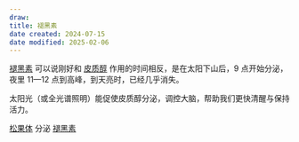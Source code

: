 ```yaml
---
draw:
title: 褪黑素
date created: 2024-07-15
date modified: 2025-02-06
---
```


[褪黑素](褪黑素.md) 可以说刚好和 [皮质醇](皮质醇.md) 作用的时间相反，是在太阳下山后，9 点开始分泌，夜里 11—12 点到高峰，到天亮时，已经几乎消失。

太阳光（或全光谱照明）能促使皮质醇分泌，调控大脑，帮助我们更快清醒与保持活力。

[松果体](松果体) 分泌 [褪黑素](褪黑素.md)
